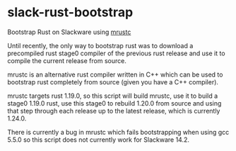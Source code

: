 slack-rust-bootstrap
====================

Bootstrap Rust on Slackware using [mrustc](https://github.com/thepowersgang/mrustc)

Until recently, the only way to bootstrap rust was to download a precompiled
rust stage0 compiler of the previous rust release and use it to compile the
current release from source.

mrustc is an alternative rust compiler written in C++ which can be used to
bootstrap rust completely from source (given you have a C++ compiler).

mrustc targets rust 1.19.0, so this script will build mrustc, use it to build a
stage0 1.19.0 rust, use this stage0 to rebuild 1.20.0 from source and using
that step through each release up to the latest release, which is currently
1.24.0.

There is currently a bug in mrustc which fails bootstrapping when using gcc
5.5.0 so this script does not currently work for Slackware 14.2.
